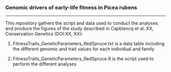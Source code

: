 ### Genomic drivers of early-life fitness in Picea rubens
----------------------

This repository gathers the script and data used to conduct the analyses and produce the figures of the study described in Capblancq et al. XX, Conservation Genetics (DOI:XX, XX):

1. FitnessTraits_GeneticParameters_RedSpruce.txt is a data table including the different genomic and trait values for each individual and family

2. FitnessTraits_GeneticParameters_RedSpruce.R is the script used to perform the different analyses

